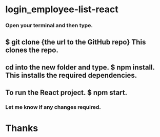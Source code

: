# login_employee-list-react

### Open your terminal and then type.

## $ git clone {the url to the GitHub repo} This clones the repo.

## cd into the new folder and type. $ npm install. This installs the required dependencies.

## To run the React project. $ npm start.

### Let me know if any changes required.

# Thanks
